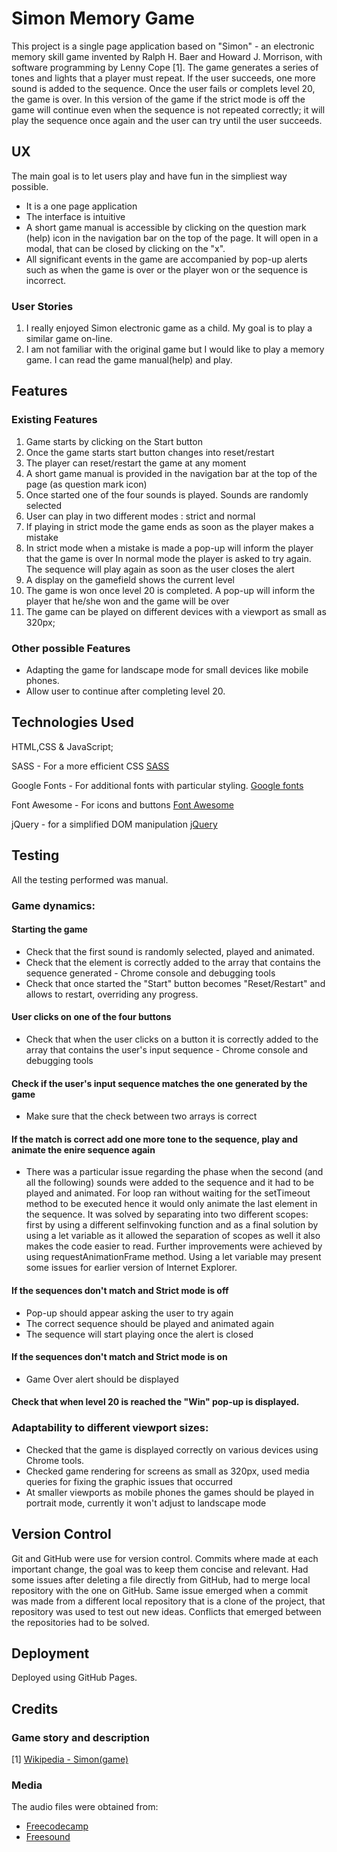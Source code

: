 # Simon Memory Game

This project is a single page application based on "Simon" - an electronic memory skill game invented by
Ralph H. Baer and Howard J. Morrison, with software programming by Lenny Cope [1]. The game generates a series of tones and lights that a player must repeat. 
If the user succeeds, one more sound is added to the sequence. Once the user fails or complets level 20, the game is over. In this version of the game if the 
strict mode is off the game will continue even when the sequence is not repeated correctly; it will play the sequence once again and the user can try until
the user succeeds.	

## UX
The main goal is to let users play and have fun in the simpliest way possible.

* It is a one page application
* The interface is intuitive
* A short game manual is accessible by clicking on the question mark (help) icon in the navigation bar on the top of the page. 
  It will open in a modal, that can be closed by clicking on the "x".
* All significant events in the game are accompanied by pop-up alerts such as when the game is over or the player won or the sequence is incorrect.

### User Stories
1. I really enjoyed Simon  electronic game as a child. My goal is to play a similar game on-line.
2. I am not familiar with the original game but I would like to play a memory game. I can read the game manual(help) and play.

## Features

### Existing Features
1. Game starts by clicking on the Start button
2. Once the game starts start button changes into reset/restart
3. The player can reset/restart the game at any moment
2. A short game manual is provided in the navigation bar at the top of the page (as question mark icon)
3. Once started one of the four sounds is played. Sounds are randomly selected
4. User can play in two different modes : strict and normal
5. If playing in strict mode the game ends as soon as the player makes a mistake
6. In strict mode when a mistake is made a pop-up will inform the player that the game is over
   In normal mode the player is asked to try again. The sequence will play again as soon as the user closes the alert
8. A display on the gamefield shows the current level 
8. The game is won once level 20 is completed. A pop-up will inform the player that he/she won and the game will be over
9. The game can be played on different devices with a viewport as small as 320px;

### Other possible Features 

* Adapting the game for landscape mode for small devices like mobile phones.
* Allow user to continue after completing level 20.

## Technologies Used
HTML,CSS & JavaScript;

SASS - For a more efficient CSS
[SASS](https://sass-lang.com/) 

Google Fonts - For additional fonts with particular styling.
[Google fonts](https://fonts.google.com/)

Font Awesome - For icons and buttons
[Font Awesome](https://fontawesome.com/free)

jQuery - for a simplified DOM manipulation
[jQuery](https://jquery.com)

## Testing

All the testing performed was manual. 

### Game dynamics:

#### Starting the game
*  Check that the first sound is randomly selected, played and animated. 
*  Check that the element is correctly added to the array that contains the sequence generated -  Chrome console and debugging tools
*  Check that once started the "Start" button becomes "Reset/Restart" and allows to restart, overriding any progress.

#### User clicks on one of the four buttons
* Check that when the user clicks on a button it is correctly added to the array that contains the user's input sequence - Chrome console and debugging tools

#### Check if the user's input sequence matches the one generated by the game 
* Make sure that the check between two arrays is correct

#### If the match is correct add one more tone to the sequence, play and animate the enire sequence again
* There was a particular issue regarding the phase when the second (and all the following) sounds were added to the sequence and it had to be played and animated.
  For loop ran without waiting for the setTimeout method to be executed hence it would only animate the last element in the sequence.
  It was solved by separating into two different scopes: first by using a different selfinvoking function and as a final solution by using a let variable as it allowed the separation of scopes as well it also makes the code easier to read. 
  Further improvements were achieved by using requestAnimationFrame method.
  Using a let variable may present some issues for earlier version of Internet Explorer.


#### If the sequences don't match and Strict mode is off 
* Pop-up should appear asking the user to try again
* The correct sequence should be played and animated again
* The sequence will start playing once the alert is closed
  

#### If the sequences don't match and Strict mode is on
* Game Over alert should be displayed

#### Check that when level 20 is reached the "Win" pop-up is displayed.


### Adaptability to different viewport sizes:
* Checked that the game is displayed correctly on various devices using Chrome tools.
* Checked game rendering for screens as small as 320px, used media queries for fixing the graphic issues that occurred 
* At smaller viewports as mobile phones the games should be played in portrait mode, currently it won't adjust to landscape mode


## Version Control
Git and GitHub were use for version control. Commits where made at each important change, the goal was to keep them concise and relevant.
Had some issues after deleting a file directly from GitHub, had to merge local repository with the one on GitHub. 
Same issue emerged when a commit was made from a different local repository that is a clone of the project, that repository was used to test out new ideas. 
Conflicts that emerged between the repositories had to be solved.

## Deployment

Deployed using GitHub Pages.


## Credits

### Game story and description
[1] [Wikipedia - Simon(game)](https://en.wikipedia.org/wiki/Simon_(game))

### Media

The audio files were obtained from:
* [Freecodecamp](https://www.freecodecamp.org/)
* [Freesound](http://www.freesound.org/)
